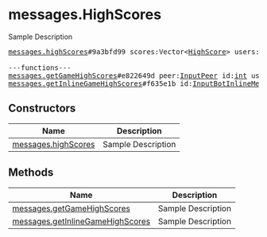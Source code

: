 # messages.HighScores

Sample Description

<pre>
<a href="../constructor/messages.highScores.md">messages.highScores</a>#9a3bfd99 scores:Vector&lt;<a href="../type/HighScore.md">HighScore</a>&gt; users:Vector&lt;<a href="../type/User.md">User</a>&gt; = <a href="../type/messages.HighScores.md">messages.HighScores</a>;

---functions---
<a href="../method/messages.getGameHighScores.md">messages.getGameHighScores</a>#e822649d peer:<a href="../type/InputPeer.md">InputPeer</a> id:<a href="../type/int.md">int</a> user_id:<a href="../type/InputUser.md">InputUser</a> = <a href="../type/messages.HighScores.md">messages.HighScores</a>;
<a href="../method/messages.getInlineGameHighScores.md">messages.getInlineGameHighScores</a>#f635e1b id:<a href="../type/InputBotInlineMessageID.md">InputBotInlineMessageID</a> user_id:<a href="../type/InputUser.md">InputUser</a> = <a href="../type/messages.HighScores.md">messages.HighScores</a>;
</pre>

## Constructors

| Name | Description |
|------|-------------|
| [messages.highScores](../constructor/messages.highScores.md) | Sample Description |

## Methods

| Name | Description |
|------|-------------|
| [messages.getGameHighScores](../method/messages.getGameHighScores.md) | Sample Description |
| [messages.getInlineGameHighScores](../method/messages.getInlineGameHighScores.md) | Sample Description |

